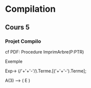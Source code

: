# Compilation
## Cours 5
### Projet Compilo

cf PDF: Procedure ImprimArbre(P:PTR)

Exemple

Exp-> (/'+'+'-'/).Terme.[('+'+'-').Terme];

A(3) --> ( E )

